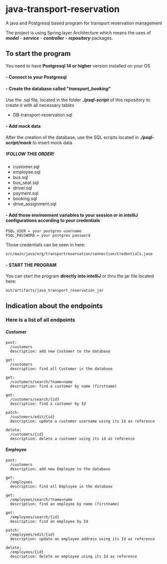 # java-transport-reservation

A java and Postgresql based program for transport reservation management

The project is using Spring layer Architecture which means the uses of _**model**_ - _**service**_ - _**controller**_ - _**repository**_ packages.

## To start the program
You need to have **Postgresql 14 or higher** version installed on your OS

#### - Connect to your Postgresql

#### - Create the database called "_**transport_booking**_"

Use the .sql file, located in the folder _**./psql-script**_ of this repository to create it with all necessary tables
- DB-transport-reservation.sql 

#### - Add mock data
After the creation of the database, use the SQL scripts located in _**./psql-script/mock**_ to insert mock data

##### !FOLLOW THIS ORDER!

- customer.sql
- employee.sql
- bus.sql
- bus_seat.sql
- driver.sql
- payment.sql
- booking.sql
- drive_assignment.sql

#### - Add those environment variables to your session or in intelliJ configurations according to your credentials

```
PSQL_USER = your postgres username
PSQL_PASSWORD = your postgres password
```

Those credentials can be seen in here:
```
src/main/java/org/transportreservation/connection/Credentials.java
```

#### - START THE PROGRAM
You can start the program **directly into intelliJ** or thru the jar file located here:
```
out/artifacts/java_transport_reservation_jar
```

## Indication about the endpoints
### Here is a list of all endpoints

#### Customer
```
post: 
  /customers
  description: add new Customer to the database

get: 
  /customers
  description: find all Customer in the database

get: 
  /customers/search/?name=name
  description: find a customer by name (firstname)

get: 
  /customers/search/{id}
  description: find a customer by Id

patch: 
  /customers/edit/{id}
  description: update a customer username using its Id as reference

delete: 
  /customers/{id}
  description: delete a customer using its id as reference
```

#### Employee
```
post: 
  /customers
  description: add new Employee to the database

get: 
  /employees
  description: find all Employee in the database

get: 
  /employees/search/?name=name
  description: find an employee by name (firstname)

get: 
  /employees/search/{id}
  description: find an employee by Id

patch: 
  /employees/edit/{id}
  description: update an employee address using its Id as reference

delete: 
  /employees/{id}
  description: delete an employee using its Id as reference
```
